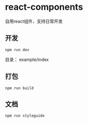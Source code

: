 # react-components

自用react组件，支持日常开发

## 开发

```
npm run dev
```

目录： example/index

## 打包

```
npm run build
```

## 文档
```
npm run styleguide
```
